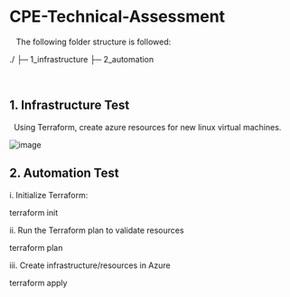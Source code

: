 # CPE-Technical-Assessment
  
The following folder structure is followed:

./
├─ 1_infrastructure
├─ 2_automation

 
## 1. Infrastructure Test
 
Using Terraform, create azure resources for new linux virtual machines. 

![image](https://user-images.githubusercontent.com/28523810/165737050-9b4d64b3-7320-4ee3-91ce-5b641a4e740f.png)

 
## 2. Automation Test

i. Initialize Terraform: 

 terraform init
 
ii. Run the Terraform plan to validate resources

 terraform plan

iii. Create infrastructure/resources in Azure 

 terraform apply

